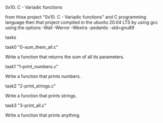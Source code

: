 0x10. C - Variadic functions

from thise project "0x10. C - Variadic functions" and C programming language then that project compiled in the ubuntu 20.04 LTS by using gcc using the options -Wall -Werror -Wextra -pedantic -std=gnu89

tasks

task0  "0-sum_them_all.c"

Write a function that returns the sum of all its parameters.

task1 "1-print_numbers.c"

Write a function that prints numbers.

task2 "2-print_strings.c"

Write a function that prints strings.

task3 "3-print_all.c"

Write a function that prints anything.


